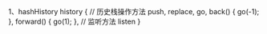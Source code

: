 1、hashHistory
history {
    // 历史栈操作方法
    push,
    replace,
    go,
    back() {
      go(-1);
    },
    forward() {
      go(1);
    },
    // 监听方法
    listen
}